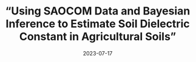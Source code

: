 ---
lang: en
layout: default
title: “Using SAOCOM Data and Bayesian Inference to Estimate Soil Dielectric Constant in Agricultural Soils”
authors: J. Arellana, F. Grings and M. Franco
journal: IEEE Geoscience and Remote Sensing Letters
modal-id: Arellana-07-2023
year: 2023
date: 2023-07-17
publication-date: July 2023
img: PIXEL_1.jpg
thumbnail: PIXEL_1.jpg
alt: image-alt
client-url: https://doi.org/10.1109/LGRS.2023.3296094
asbtract: "Soil moisture is a key geophysical variable that can be estimated using remote-sensing techniques by making use of the known relation between soil backscattering and the dielectric constant in the microwave regime. However, since SAR system observations depend on geometrical and dielectric surface parameters (besides instrument parameters like operation frequency, incidence angle, and received/transmitted polarization), the uncertainties associated with a given retrieval scheme are difficult to evaluate. In this letter, these uncertainties associated with the estimation of soil dielectric constant from a single quad-pol SAR image are studied using a physically based interaction model (i.e., a two-layer version of the small perturbation method (SPM) model at second order) coupled with a Bayesian approach. The overall scheme was validated using SAOCOM quad-pol data and in situ soil dielectric constant measurements in experimental agricultural plots in Argentina. Both theoretical end-to-end experiments and actual retrieval from real SAR data were implemented. From the simulations, the intrinsic ambiguities in the estimations of soil dielectric constant from a single image were studied, and the benefits of using two images with different incidence angles were discussed. Finally, by analyzing SAOCOM data using the proposed retrieval scheme, soil dielectric constants were estimated and compared with in situ measurements, with a root-mean-square error (RMSE) of ≤2."

---